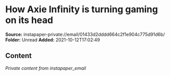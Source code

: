 # How Axie Infinity is turning gaming on its head

**Source:** instapaper-private://email/01433d2dddd664c2f1e904c775d91d6b/
**Folder:** Unread
**Added:** 2021-10-12T17:02:49




## Content
*Private content from instapaper_email*
